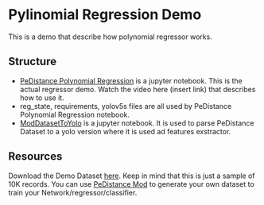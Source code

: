 # Pylinomial Regression Demo

This is a demo that describe how polynomial regressor works.

## Structure
- [PeDistance Polynomial Regression](PeDistance%20Polynomial%20Regression) is a jupyter notebook. This is the actual regressor demo. Watch the video here (insert link) that describes how to use it.
- reg_state, requirements, yolov5s files are all used by PeDistance Polynomial Regression notebook.
- [ModDatasetToYolo](ModDatasetToYolo) is a jupyter notebook. It is used to parse PeDistance Dataset to a yolo version where it is used ad features exstractor.

## Resources
Download the Demo Dataset [here](https://mega.nz/file/izIAzLjA#qehjpfVecjNGHt7-_YdjD6LSTcgXto2ZMrlHqXVeMwU). Keep in mind that this is just a sample of 10K records. You can use [PeDistance Mod](../PeDistance%20Mod) to generate your own dataset to train your Network/regressor/classifier.